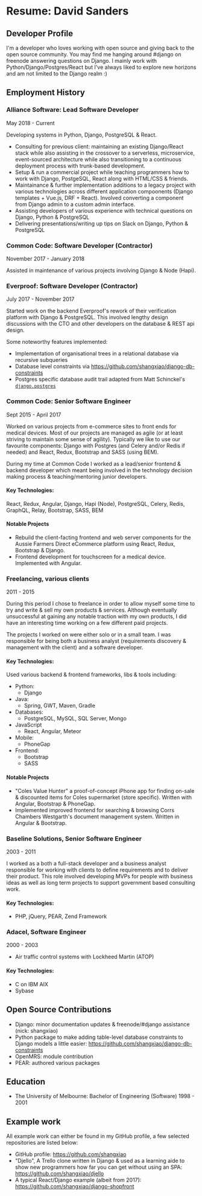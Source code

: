 # Resume: David Sanders

## Developer Profile

I'm a developer who loves working with open source and giving back to the open source community.  You may find me hanging around #django on freenode answering questions on Django.  I mainly work with Python/Django/Postgres/React but I've always liked to explore new horizons and am not limited to the Django realm :)


## Employment History

### Alliance Software: Lead Software Developer

May 2018 - Current

Developing systems in Python, Django, PostgreSQL & React.

 - Consulting for previous client: maintaining an existing Django/React stack while also assisting in the crossover to a serverless, microservice, event-sourced architecture while also transitioning to a continuous deployment process with trunk-based development.
 - Setup & run a commercial project while teaching programmers how to work with Django, PostgeSQL, React along with HTML/CSS & friends.
 - Maintainance & further implementation additions to a legacy project with various technologies across different application compoonents (Django templates + Vue.js, DRF + React).  Involved converting a component from Django admin to a custom admin interface.
 - Assisting developers of various experience with technical questions on Django, Python & PostgreSQL
 - Delivering presentations/writing up tips on Slack on Django, Python & PostgreSQL

### Common Code: Software Developer (Contractor)

November 2017 - January 2018

Assisted in maintenance of various projects involving Django & Node (Hapi).

### Everproof: Software Developer (Contractor)

July 2017 - November 2017

Started work on the backend Everproof's rework of their verification platform with Django & PostgreSQL.
This involved lengthy design discussions with the CTO and other developers on the database & REST api design.

Some noteworthy features implemented:

- Implementation of organisational trees in a relational database via recursive subqueries
- Database level constraints via https://github.com/shangxiao/django-db-constraints
- Postgres specific database audit trail adapted from Matt Schinckel's [`django.postgres`](https://bitbucket.org/schinckel/django-postgres/src/7792ba7443880cd7ed7fa4418d64524fefbc53e5/postgres/?at=default)

### Common Code: Senior Software Engineer

Sept 2015 - April 2017

Worked on various projects from e-commerce sites to front ends for medical devices.
Most of our projects are managed as agile (or at least striving to maintain some
sense of agility).  Typically we like to use our favourite components: Django with
Postgres (and Celery and/or Redis if needed) and React, Redux, Bootstrap and SASS
(using BEM).

During my time at Common Code I worked as a lead/senior frontend & backend developer
which meant being involved in the technology decision making process & teaching/mentoring
junior developers.

#### Key Technologies:

React, Redux, Angular, Django, Hapi (Node), PostgreSQL, Celery, Redis, GraphQL, Relay, Bootstrap, SASS, BEM

#### Notable Projects

 - Rebuild the client-facting frontend and web server components for the Aussie Farmers Direct eCommerce platform
   using React, Redux, Bootstrap & Django.
 - Frontend development for touchscreen for a medical device.  Implemented with Angular.


### Freelancing, various clients

2011 - 2015

During this period I chose to freelance in order to allow myself some time to try and write
& sell my own products & services.  Although eventually unsuccessful at gaining any notable
traction with my own products, I did have an interesting time working on a few different paid projects.

The projects I worked on were either solo or in a small team.  I was responsible
for being both a business analyst (requirements discovery & management with the client)
and a software developer.

#### Key Technologies:

Used various backend & frontend frameworks, libs & tools including:

 - Python:
   - Django
 - Java:
   - Spring, GWT, Maven, Gradle
 - Databases:
   - PostgreSQL, MySQL, SQL Server, Mongo
 - JavaScript
   - React, Angular, Meteor
 - Mobile:
   - PhoneGap
 - Frontend:
   - Bootstrap 
   - SASS
   
#### Notable Projects

 - "Coles Value Hunter" a proof-of-concept iPhone app for finding on-sale & discounted items for Coles supermarket (store specific).  Written with Angular, Bootstrap & PhoneGap.
 - Implemented improved frontend for searching & browsing Corrs Chambers Westgarth's document management system.  Written in Angular & Bootstrap.

### Baseline Solutions, Senior Software Engineer

2003 - 2011

I worked as a both a full-stack developer and a business analyst responsible for working with
clients to define requirements and to deliver their product.  This role involved developing
MVPs for people with business ideas as well as long term projects to support government based consulting work.

#### Key Technologies:

 - PHP, jQuery, PEAR, Zend Framework

### Adacel, Software Engineer

2000 - 2003

 - Air traffic control systems with Lockheed Martin (ATOP)
 
#### Key Technologies:
 - C on IBM AIX
 - Sybase


## Open Source Contributions

 - Django: minor documentation updates & freenode/#django assistance (nick: shangxiao)
 - Python package to make adding table-level database constraints to Django models a little easier: 
https://github.com/shangxiao/django-db-constraints
 - OpenMRS: module contribution
 - PEAR: authored various packages

## Education

 - The University of Melbourne: Bachelor of Engineering (Software) 1998 - 2001

## Example work

All example work can either be found in my GitHub profile, a few selected repositories are listed below:

 - GitHub profile: https://github.com/shangxiao
 - "Djello", A Trello clone written in Django & used as a learning aide to show new programmers how far you can get without using an SPA: https://github.com/shangxiao/djello
 - A typical React/Django example (albeit from 2017): https://github.com/shangxiao/django-shopfront
